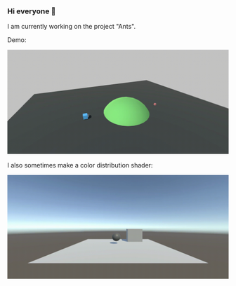 ### Hi everyone 👋

I am currently working on the project "Ants".

Demo:

![Demo-1](https://github.com/VladimirShat/Ants/blob/main/Screenshots%20and%20Art/Demo-1.gif)

I also sometimes make a color distribution shader:

![ColorControl-Demo](https://github.com/VladimirShat/Shaders/blob/main/Screenshots%20and%20Art/ColorControl-Demo.gif)
<!--
**VladimirShat/VladimirShat** is a ✨ _special_ ✨ repository because its `README.md` (this file) appears on your GitHub profile.

Here are some ideas to get you started:

- 🔭 I’m currently working on ...
- 🌱 I’m currently learning ...
- 👯 I’m looking to collaborate on ...
- 🤔 I’m looking for help with ...
- 💬 Ask me about ...
- 📫 How to reach me: ...
- 😄 Pronouns: ...
- ⚡ Fun fact: ...
-->

